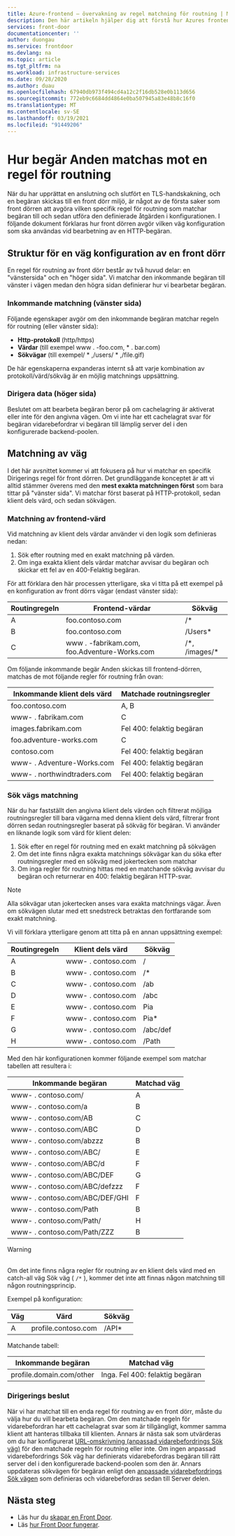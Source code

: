 ```yaml
---
title: Azure-frontend – övervakning av regel matchning för routning | Microsoft Docs
description: Den här artikeln hjälper dig att förstå hur Azures frontend-dörr matchar vilken routningsprincip som ska användas för inkommande begäran
services: front-door
documentationcenter: ''
author: duongau
ms.service: frontdoor
ms.devlang: na
ms.topic: article
ms.tgt_pltfrm: na
ms.workload: infrastructure-services
ms.date: 09/28/2020
ms.author: duau
ms.openlocfilehash: 67940db973f494cd4a12c2f16db528e0b113d656
ms.sourcegitcommit: 772eb9c6684dd4864e0ba507945a83e48b8c16f0
ms.translationtype: MT
ms.contentlocale: sv-SE
ms.lasthandoff: 03/19/2021
ms.locfileid: "91449206"
---
```

# <a name="how-requests-are-matched-to-a-routing-rule"></a>Hur begär Anden matchas mot en regel för routning

När du har upprättat en anslutning och slutfört en TLS-handskakning, och en begäran skickas till en front dörr miljö, är något av de första saker som front dörren att avgöra vilken specifik regel för routning som matchar begäran till och sedan utföra den definierade åtgärden i konfigurationen. I följande dokument förklaras hur front dörren avgör vilken väg konfiguration som ska användas vid bearbetning av en HTTP-begäran.

## <a name="structure-of-a-front-door-route-configuration"></a>Struktur för en väg konfiguration av en front dörr
En regel för routning av front dörr består av två huvud delar: en "vänstersida" och en "höger sida". Vi matchar den inkommande begäran till vänster i vägen medan den högra sidan definierar hur vi bearbetar begäran.

### <a name="incoming-match-left-hand-side"></a>Inkommande matchning (vänster sida)
Följande egenskaper avgör om den inkommande begäran matchar regeln för routning (eller vänster sida):

* **Http-protokoll** (http/https)
* **Värdar** (till exempel www \. -foo.com, \* . bar.com)
* **Sökvägar** (till exempel/ \* ,/users/ \* ,/file.gif)

De här egenskaperna expanderas internt så att varje kombination av protokoll/värd/sökväg är en möjlig matchnings uppsättning.

### <a name="route-data-right-hand-side"></a>Dirigera data (höger sida)
Beslutet om att bearbeta begäran beror på om cachelagring är aktiverat eller inte för den angivna vägen. Om vi inte har ett cachelagrat svar för begäran vidarebefordrar vi begäran till lämplig server del i den konfigurerade backend-poolen.

## <a name="route-matching"></a>Matchning av väg
I det här avsnittet kommer vi att fokusera på hur vi matchar en specifik Dirigerings regel för front dörren. Det grundläggande konceptet är att vi alltid stämmer överens med den **mest exakta matchningen först** som bara tittar på "vänster sida".  Vi matchar först baserat på HTTP-protokoll, sedan klient dels värd, och sedan sökvägen.

### <a name="frontend-host-matching"></a>Matchning av frontend-värd
Vid matchning av klient dels värdar använder vi den logik som definieras nedan:

1. Sök efter routning med en exakt matchning på värden.
2. Om inga exakta klient dels värdar matchar avvisar du begäran och skickar ett fel av en 400-Felaktig begäran.

För att förklara den här processen ytterligare, ska vi titta på ett exempel på en konfiguration av front dörrs vägar (endast vänster sida):

| Routingregeln | Frontend-värdar | Sökväg |
|-------|--------------------|-------|
| A | foo.contoso.com | /\* |
| B | foo.contoso.com | /Users\* |
| C | www \. -fabrikam.com, foo.Adventure-Works.com  | /\*, /images/\* |

Om följande inkommande begär Anden skickas till frontend-dörren, matchas de mot följande regler för routning från ovan:

| Inkommande klient dels värd | Matchade routningsregler |
|---------------------|---------------|
| foo.contoso.com | A, B |
| www- \. fabrikam.com | C |
| images.fabrikam.com | Fel 400: felaktig begäran |
| foo.adventure-works.com | C |
| contoso.com | Fel 400: felaktig begäran |
| www- \. Adventure-Works.com | Fel 400: felaktig begäran |
| www- \. northwindtraders.com | Fel 400: felaktig begäran |

### <a name="path-matching"></a>Sök vägs matchning
När du har fastställt den angivna klient dels värden och filtrerat möjliga routningsregler till bara vägarna med denna klient dels värd, filtrerar front dörren sedan routningsregler baserat på sökväg för begäran. Vi använder en liknande logik som värd för klient delen:

1. Sök efter en regel för routning med en exakt matchning på sökvägen
2. Om det inte finns några exakta matchnings sökvägar kan du söka efter routningsregler med en sökväg med jokertecken som matchar
3. Om inga regler för routning hittas med en matchande sökväg avvisar du begäran och returnerar en 400: felaktig begäran HTTP-svar.

>[!NOTE]
> Alla sökvägar utan jokertecken anses vara exakta matchnings vägar. Även om sökvägen slutar med ett snedstreck betraktas den fortfarande som exakt matchning.

Vi vill förklara ytterligare genom att titta på en annan uppsättning exempel:

| Routingregeln | Klient dels värd    | Sökväg     |
|-------|---------|----------|
| A     | www- \. contoso.com | /        |
| B     | www- \. contoso.com | /\*      |
| C     | www- \. contoso.com | /ab      |
| D     | www- \. contoso.com | /abc     |
| E     | www- \. contoso.com | Pia    |
| F     | www- \. contoso.com | Pia\*  |
| G     | www- \. contoso.com | /abc/def |
| H     | www- \. contoso.com | /Path   |

Med den här konfigurationen kommer följande exempel som matchar tabellen att resultera i:

| Inkommande begäran    | Matchad väg |
|---------------------|---------------|
| www- \. contoso.com/            | A             |
| www- \. contoso.com/a           | B             |
| www- \. contoso.com/AB          | C             |
| www- \. contoso.com/ABC         | D             |
| www- \. contoso.com/abzzz       | B             |
| www- \. contoso.com/ABC/        | E             |
| www- \. contoso.com/ABC/d       | F             |
| www- \. contoso.com/ABC/DEF     | G             |
| www- \. contoso.com/ABC/defzzz  | F             |
| www- \. contoso.com/ABC/DEF/GHI | F             |
| www- \. contoso.com/Path        | B             |
| www- \. contoso.com/Path/       | H             |
| www- \. contoso.com/Path/ZZZ    | B             |

>[!WARNING]
> </br> Om det inte finns några regler för routning av en klient dels värd med en catch-all väg Sök väg ( `/*` ), kommer det inte att finnas någon matchning till någon routningsprincip.
>
> Exempel på konfiguration:
>
> | Väg | Värd             | Sökväg    |
> |-------|------------------|---------|
> | A     | profile.contoso.com | /API\* |
>
> Matchande tabell:
>
> | Inkommande begäran       | Matchad väg |
> |------------------------|---------------|
> | profile.domain.com/other | Inga. Fel 400: felaktig begäran |

### <a name="routing-decision"></a>Dirigerings beslut
När vi har matchat till en enda regel för routning av en front dörr, måste du välja hur du vill bearbeta begäran. Om den matchade regeln för vidarebefordran har ett cachelagrat svar som är tillgängligt, kommer samma klient att hanteras tillbaka till klienten. Annars är nästa sak som utvärderas om du har konfigurerat [URL-omskrivning (anpassad vidarebefordrings Sök väg)](front-door-url-rewrite.md) för den matchade regeln för routning eller inte. Om ingen anpassad vidarebefordrings Sök väg har definierats vidarebefordras begäran till rätt server del i den konfigurerade backend-poolen som den är. Annars uppdateras sökvägen för begäran enligt den [anpassade vidarebefordrings Sök vägen](front-door-url-rewrite.md) som definieras och vidarebefordras sedan till Server delen.

## <a name="next-steps"></a>Nästa steg

- Läs hur du [skapar en Front Door](quickstart-create-front-door.md).
- Läs [hur Front Door fungerar](front-door-routing-architecture.md).
